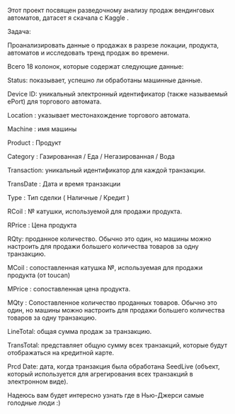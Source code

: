 Этот проект посвящен разведочному анализу продаж вендинговых автоматов, датасет я скачала с Kaggle .

Задача:

Проанализировать данные о продажах в разрезе локации, продукта, автоматов и исследовать тренд продаж во времени.

Всего 18 колонок, которые содержат следующие данные:

Status: показывает, успешно ли обработаны машинные данные.

Device ID: уникальный электронный идентификатор (также называемый ePort) для торгового автомата.

Location : указывает местонахождение торгового автомата.

Machine : имя машины

Product : Продукт

Category : Газированная / Еда / Негазированная / Вода

Transaction: уникальный идентификатор для каждой транзакции.

TransDate : Дата и время транзакции

Type : Тип сделки ( Наличные / Кредит )

RCoil : № катушки, используемой для продажи продукта.

RPrice : Цена продукта

RQty: проданное количество. Обычно это один, но машины можно настроить для продажи большего количества товаров за одну транзакцию.

MCoil : сопоставленная катушка №, используемая для продажи продукта (от toucan)

MPrice : сопоставленная цена продукта.

MQty : Сопоставленное количество проданных товаров. Обычно это один, но машины можно настроить для продажи большего количества товаров за одну транзакцию.

LineTotal: общая сумма продаж за транзакцию.

TransTotal: представляет общую сумму всех транзакций, которые будут отображаться на кредитной карте.

Prcd Date: дата, когда транзакция была обработана SeedLive (объект, который используется для агрегирования всех транзакций в электронном виде).

Надеюсь вам будет интересно узнать где в Нью-Джерси самые голодные люди :)
